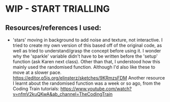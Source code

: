# WIP - START TRIALLING

## Resources/references I used:

- 'stars' moving in background to add noise and texture, not interactive. I tried to create my own version of this based off of the original code, as well as tried to understand/grasp the concept before using it. 
I wonder why the 'sparkle' variable didn't have to be written before the 'setup' function (ask Karen next class). Other than that, I understood how this mainly used the randomised function. Although I'd also like these to move at a slower pace. 
https://editor.p5js.org/elinsterz/sketches/9KRmzsFDM
Another resource I learnt about the randomised function was a week or so ago, from the Coding Train tutorials: https://www.youtube.com/watch?v=nfmV2kuQKwA&ab_channel=TheCodingTrain
